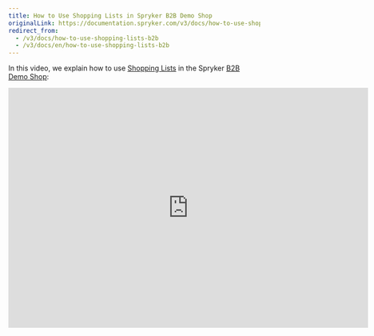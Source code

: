```yaml
---
title: How to Use Shopping Lists in Spryker B2B Demo Shop
originalLink: https://documentation.spryker.com/v3/docs/how-to-use-shopping-lists-b2b
redirect_from:
  - /v3/docs/how-to-use-shopping-lists-b2b
  - /v3/docs/en/how-to-use-shopping-lists-b2b
---
```


In this video, we explain how to use [Shopping Lists](/docs/scos/dev/features/202001.0/shopping-list/multiple-and-shared-shopping-lists/multiple-shared) in the Spryker [B2B Demo Shop](https://documentation.spryker.com/v4/docs/demoshops#b2b-demo-shop):

<iframe src="https://fast.wistia.net/embed/iframe/zk32pr3lgt" title="How to use Shopping Lists in Spryker" allowtransparency="true" frameborder="0" scrolling="no" class="wistia_embed" name="wistia_embed" allowfullscreen="0" mozallowfullscreen="0" webkitallowfullscreen="0" oallowfullscreen="0" msallowfullscreen="0" width="720" height="480"></iframe>
